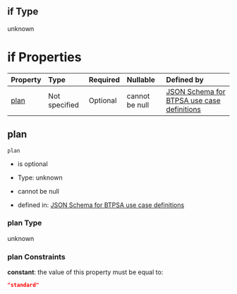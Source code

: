 ## if Type

unknown

# if Properties

| Property      | Type          | Required | Nullable       | Defined by                                                                                                                                                                                                                                  |
| :------------ | :------------ | :------- | :------------- | :------------------------------------------------------------------------------------------------------------------------------------------------------------------------------------------------------------------------------------------ |
| [plan](#plan) | Not specified | Optional | cannot be null | [JSON Schema for BTPSA use case definitions](btpsa-usecase-properties-services-items-allof-2-then-allof-39-then-allof-1-if-properties-plan.md "undefined#/properties/services/items/allOf/2/then/allOf/39/then/allOf/1/if/properties/plan") |

## plan



`plan`

*   is optional

*   Type: unknown

*   cannot be null

*   defined in: [JSON Schema for BTPSA use case definitions](btpsa-usecase-properties-services-items-allof-2-then-allof-39-then-allof-1-if-properties-plan.md "undefined#/properties/services/items/allOf/2/then/allOf/39/then/allOf/1/if/properties/plan")

### plan Type

unknown

### plan Constraints

**constant**: the value of this property must be equal to:

```json
"standard"
```

